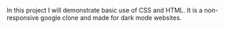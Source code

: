 In this project I will demonstrate basic use of CSS and HTML.
It is a non-responsive google clone and made for dark mode websites. 
